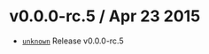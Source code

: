 v0.0.0-rc.5 / Apr 23 2015
=========================
 * [`unknown`][0] Release v0.0.0-rc.5

[0]: https://github.com/59naga/nicolive/commits/master